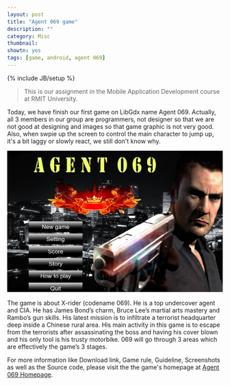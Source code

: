 ```yaml
---
layout: post
title: "Agent 069 game"
description: ""
category: Misc
thumbnail: 
showtn: yes
tags: [game, android, agent 069]
---
```

{% include JB/setup %}

> This is our assignment in the Mobile Application Development course at RMIT
> University. 

Today, we have finish our first game on LibGdx name Agent 069. Actually, all 3
members in our group are programmers, not designer so that we are not good at
designing and images so that game graphic is not very good. Also, when swpie up
the screen to control the main character to jump up, it's a bit laggy or slowly
react, we still don't know why.

![Agent 069](/files/2013-05-02-agent-069-game/ss0.png)

The game is about X-rider (codename 069). He is a top undercover agent and CIA.
He has
James Bond’s charm, Bruce Lee’s martial arts mastery and Rambo’s gun skills. His
latest mission is to infiltrate a terrorist headquarter deep inside a Chinese
rural area. His main activity in this game is to escape from the terrorists
after assassinating the boss and having his cover blown and his only tool is his
trusty motorbike. 069 will go through 3 areas which are effectively the game’s 3
stages.

For more information like Download link, Game rule, Guideline, Screenshots as
well as the Source code, please visit the the game's homepage at
[Agent 069 Homepage](/agent-069-game.html).

<!-- more -->
